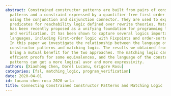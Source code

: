 ```yaml
---
abstract: Constrained constructor patterns are built from pairs of constructor term
  patterns and a constraint expressed by a quantifier-free first order logic formula,
  using the conjunction and disjunction connector. They are used to express state
  predicates for reachability logic defined over rewrite theories. Matching logic
  has been recently proposed as a unifying foundation for programming languages, specification
  and verification. It has been shown to capture several logics important for programming
  languages, including First-order logic with Fixpoints and order-sorted algebra.
  In this paper we investigate the relationship between the language of the constrained
  constructor patterns and matching logic. The results we obtained from this comparison
  bring a mutual benefit for the two approaches. The matching logic can borrow computationally
  effcient proofs for some equivalences, and the language of the constrained constructor
  patterns can get a more logical avor and more expressivity.
authors: [Xiaohong Chen, Dorel Lucanu, Grigore Rosu]
categories: [fsl, matching_logic, program_verification]
date: 2020-04-01
id: lucanu-chen-rosu-2020-wrla
title: Connecting Constrained Constructor Patterns and Matching Logic
---
```

